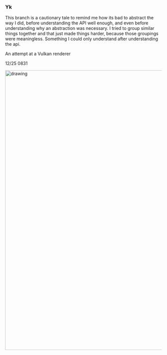 ### Yk

This branch is a cautionary tale to remind me how its bad to abstract the way I did, before understanding the API well enough, and even before understanding
why an abstraction was necessary. I tried to group similar things together and that just made things harder, because those groupings were meaningless.
Something I could only understand after understanding the api.

An attempt at a Vulkan renderer

12/25 0831


<img src="https://github.com/oh-facts/Yk/assets/125090383/20de249f-5333-4c2c-932a-2bb19ebb71f6" alt="drawing" width="900"/>
